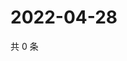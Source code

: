 # 2022-04-28

共 0 条

<!-- BEGIN WEIBO -->
<!-- 最后更新时间 Thu Apr 28 2022 02:19:48 GMT+0800 (China Standard Time) -->

<!-- END WEIBO -->
